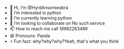 - 👋 Hi, I’m @HyrdAnsonseabra
- 👀 I’m interested in python
- 🌱 I’m currently learning python
- 💞️ I’m looking to collaborate on No such service
- 📫 How to reach me call 18982263489
- 😄 Pronouns: Panda
- ⚡ Fun fact: why?why?why?Yeah, that's what you think

<!---
HyrdAnsonseabra/HyrdAnsonseabra is a ✨ special ✨ repository because its `README.md` (this file) appears on your GitHub profile.
You can click the Preview link to take a look at your changes.
--->

